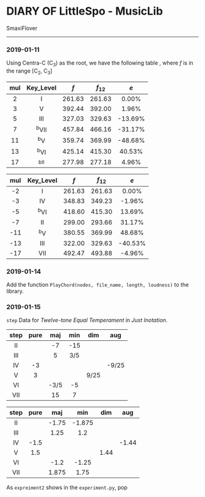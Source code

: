 # DIARY OF LittleSpo - MusicLib

SmaxiFlover

------------------

### 2019-01-11

Using Centra-C (C<sub>3</sub>) as the root, we have the following table
, where $f$ is in the range [C<sub>2</sub>, C<sub>3</sub>]

| mul |    Key_Level    |  $f$   | $f_{12}$ |   $e$   |
|:---:|:---------------:|:------:|:--------:|:-------:|
|  2  |        I        | 261.63 |  261.63  |  0.00%  |
|  3  |        V        | 392.44 |  392.00  |  1.96%  |
|  5  |       III       | 327.03 |  329.63  | -13.69% |
|  7  | <sup>b</sup>VII | 457.84 |  466.16  | -31.17% |
| 11  |  <sup>b</sup>V  | 359.74 |  369.99  | -48.68% |
| 13  | <sup>b</sup>VI  | 425.14 |  415.30  | 40.53%  |
| 17  | <sub>b</sup>II  | 277.98 |  277.18  |  4.96%  |

| mul |   Key_Level    |  $f$   | $f_{12}$ |   $e$   |
|:---:|:--------------:|:------:|:--------:|:-------:|
| -2  |       I        | 261.63 |  261.63  |  0.00%  |
| -3  |       IV       | 348.83 |  349.23  | -1.96%  |
| -5  | <sup>b</sup>VI | 418.60 |  415.30  | 13.69%  |
| -7  |       II       | 299.00 |  293.66  | 31.17%  |
| -11 | <sup>b</sup>V  | 380.55 |  369.99  | 48.68%  |
| -13 |      III       | 322.00 |  329.63  | -40.53% |
| -17 |      VII       | 492.47 |  493.88  | -4.96%  |


### 2019-01-14

Add the function `PlayChord(nodes, file_name, length, loudness)` to the library.

### 2019-01-15

`step` Data for *Twelve-tone Equal Temperament* in *Just Inotation*.

| step | pure | maj  | min | dim  |  aug  |
|:----:|:----:|:----:|:---:|:----:|:-----:|
|  II  |      |  -7  | -15 |      |       |
| III  |      |  5   | 3/5 |      |       |
|  IV  |  -3  |      |     |      | -9/25 |
|  V   |  3   |      |     | 9/25 |       |
|  VI  |      | -3/5 | -5  |      |       |
| VII  |      |  15  |  7  |      |       |

| step | pure |  maj  |  min   | dim  |  aug  |
|:----:|:----:|:-----:|:------:|:----:|:-----:|
|  II  |      | -1.75 | -1.875 |      |       |
| III  |      | 1.25  |  1.2   |      |       |
|  IV  | -1.5 |       |        |      | -1.44 |
|  V   | 1.5  |       |        | 1.44 |       |
|  VI  |      | -1.2  | -1.25  |      |       |
| VII  |      | 1.875 |  1.75  |      |       |

As `expreiment2` shows in the `experiment.py`, pop
